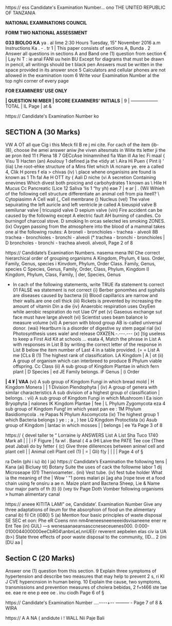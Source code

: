 https://
ess Candidate's Examination Number...
ono THE UNITED REPUBLIC OF TANZANIA

**NATIONAL EXAMINATIONS COUNCIL**

**FORM TWO NATIONAL ASSESSMENT**

**033 BIOLOG KA**
ya . al lime 2:30 Hours Tuesday, 15" November 2016 a.m
Instructions
Ka . - . tr 1
| This paper consists of sections A, Bunda .
2 Answer all questions in sections A and Band one (1) question from section €
| Lay hi T
: ie anal FANI uu hein BU
Except for diagrams that must be drawn in pencil, all writings should be t black pen
Answers must be written in the space provided in its answer snce
5 Calculators and cellular phones are not allowed in the examination room
6 Write vour Examination Number al the top nghi corner of every page

**FOR EXAMINERS’ USE ONLY**

**| QUESTION NI MBER | SCORE EXAMINERS’ INITIALS**
|
9 | ——————
TOTAL | IL
Page | at &

https://
Candidate's Examination Number ko

## SECTION A (30 Marks)
VW A OT all que Cig i this Meck fil
   B re j mi cite.
For cach of the item (ib- (8), choose ihe amei answer aniw jhe viven altesmats in
Wiite tts letter ji the ae pron ited
11 t Plena 18 7 GECcAse Ininamnihed fia Wan ill
Aa lec Fi maal { Visu 1) Hacten
(an) Aoulouy 1 defined ja the «tidy at
\ Aira Hi Puen { Pint i) ‘
(iia) Lhe root-ehke structure of a Mins filet which IA ncnare ye. ere a called
4, Clik H pores f ela > chivas
(iv) \ place whene onganisins are found is known as
1 Th fal Ae H OTT ity { Aali D niche
(vi A secretion Containing enevimes Which divest both proicing and carbohydrates 1
known as
\ Hile H Mucus
Cc Pancreatic (Lice 12 Saliva
‘lis 1 “hy yh) eae 7 | e ar | .
{Wil Wihieh of the following cell structure differentiate an animal cell from pia iteell?
\ Cytopiasimn A Cell wall
{_ Cell membrane {) Nucleus
(vel) The valve sepuirating the left auricle and left ventricle je called
   A bieuspid valve B semilunar valve
| tricuspid valve D sepium valve
(vin) Fire accident can be caused by the following except
   A electric fault
AH burning of candles.
Co burningof charcoal stove.
   D smoking In orcas selected ies smoking ZONES.
(ix) Oxygen passing from the atmosphere into the blood of a mammal takes one al the following routes:
   A broneli - bronchioles - trachea - alveoli
8B trachea - bronchioles - bronchi - alveoli
(° trachea - bronchi - bronchioles |
   D broncholes - bronchi - trachea alveoli.
alveoli,
Page 2 of 8

https://
Candidate’s Examination Numbers. nasema mena
INI Che correct hierarchical order of grouping organisms
   A Kingdom, Phylum, ¢ lass. Order, Family, Genus, species i Kinvdom, Phylum, Order Class. Family, Genus, species
   C Species, Genus, Family, Order, Class, Phylum, Kingdom
I) Kingdom, Phylum, Class, Family, | der, Species, Genus
- In cach of the following statements, write TRUE ifa statement ts correct 01 FALSE wa statement is not correct
{i} Berber gonomhes and syphalis are diseases caused by bactena
(ii) Blood capillarics are narrow and their walls.are one cell thick
(iii) Rickets is prevented by increasing the amount of vitamin Din a die
{iv} Anaerobic respiration uses OxyEen while aerobic respiration do not Uae OY pet
(v) Gaseous exchange sut face must have large alveolt
(vi) Scientist uses beam balance lo measure volume
(vil) A person with blood group AB is-called universal donor.
(wai) Heartburn is a disorder of digestive sy stem pagal rial
(ix) Photosynthesis uses wale! and release OX¥ZEN.-.---.---
(x) [tig useless to keep a First Aid Kit at schools ... esata
4, Match the phrase in List A with responses in List B by writing the correct letter of the response in List B below the item number of Last 4 in a table provided.
(= = List A me [CLs B
(1) The highest rank of classification. LA Kingdom |
   A | ot
(ii) A group of organism which can interbreed to produce B Phylum viable offspring. Cc Class
(ii) A sub group of Kingdom Plantae in which fern plant | D Species
| ed
JE Family belongs.
iF Genus |
(i Order

**| 4 ¥ | VAA**
(vi) A sub group of Kingdom Fungi in which bread mold | H Kingdom Monera |
| 1 Division Plendophyta |
(iv) A group of genera with similar characteristics
   A sub division of a highest group o! classification
| belongs. :
vii) A sub group of Kingdom Fungi in which Mushroom I Ea ision Bryophyta
| nalones IK Kingdom Plantae
| fee | L Phylum Zygomycota eza 4 sub group of Kingdom Fung! im which yeast pan ee : 1M Phylum Basidiomycola
. re
Papas N Phylum Ascomycota
(ix) The highest group 1 which Bacteria belongs ) ye
: ; a , ) tee LQ Kingdom Protoctista
(x) Asub group of Kingdom | lantac in which mosses |
| belongs | ee Ya
Page 3 of 8

https://
{ devel taller te “ Lorraine iy
ANSWERS
List A
List
Sha Tuco 1740 Mark all
| | |
i F
Figure |
fa wl \. Banal (
4
a
(Hl Laive the PATE Tee coe {Thee peat Jabali do by fetter {
(c) Give three dillerences between aninwl cell and plant cell
| | Animal cell Plant cell
(1)
| =
| Gli)
f(y | |
| |
Page 4 of §

ra Delin
(phi i iu)
ib)
I ja}
https://
Candidate’s Examination the following tens
| Kana
(ai) Bicluey tit) Botany
Suite the uses of cack the followme labor 1
dij Microseape
(01) Thenivoameter..
(ini) Vest tube.
(iv) fest tube holder
What ia the meaning of the | Wow
‘ "1 pores malari pi [ag aha [rope teve et a food chain using fe onsiru a ae n. Maize plant and Bactena
Sheep, Lie
&
Name tour major parts of th
(t)
(i)
(vey tiv
Page Doth
Vomber following organisms
» human alimentary canal

https://
aneee KITITA LAMI” oe,
Candidate’. Examination Number
Give any three adaptations of ileum for the absorphion of food un the alimentary canal ib)
fil
Cit
(i080)
5 (a) Mention four basic principles of waste disposal
SE SEC et oon: Phe eR Coens nnn nm4neneesneeneeeidsvisaneene ener re Ent Tee
(in)
GUL) —s wenesaanaeansasccneseceuenes000. 0:000-0100044000000eeCbR04\anbnLeLnnUEEr reverent aepbelen elas civ ia UA
(b>) State three effects of poor waste disposal to the community,
(ID... 2
(ini
[DU aa
|

## Section C (20 Marks)
Answer one (1) question from this section.
9 Explain three symptoms of hypertension and describe two measures that may help to prevent
2 s, ri KI J CVE
hypencnsion in human being.
10 Explain the cause, two symptoms, transmissions and prevention measures of cholera bebidas, 2
f+t466 ste tae ee. eae re ene p eee oe . inu ciodh
Page 6 of §

https://
Candidate's Examination Number ....----+--
—_—— -_
Page 7 of 8
& WIRA

https://
   A A NA
( andidute i ! WALL Nii
Paje Bali